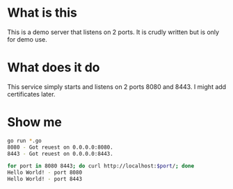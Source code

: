 # What is this

This is a demo server that listens on 2 ports. It is crudly written but is only for demo use.

# What does it do

This service simply starts and listens on 2 ports 8080 and 8443.
I might add certificates later.

# Show me

```sh
go run *.go
8080 - Got reuest on 0.0.0.0:8080.
8443 - Got reuest on 0.0.0.0:8443.
```

```sh
for port in 8080 8443; do curl http://localhost:$port/; done
Hello World! - port 8080
Hello World! - port 8443
```